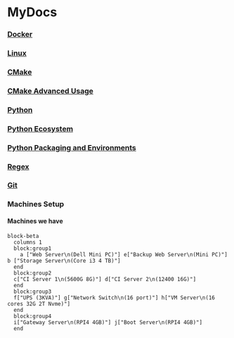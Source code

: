 # MyDocs

### [Docker](/Docker.md)
### [Linux](/Linux.md)
### [CMake](/CMake.md)
### [CMake Advanced Usage](/CMake-Advanced-Usage.md)
### [Python](/Python.md)
### [Python Ecosystem](/Python-Ecosystem.md)
### [Python Packaging and Environments](/Python-Packaging-And-Environments.md)
### [Regex](/Regex.md)
### [Git](/Git.md)

### Machines Setup
#### Machines we have
```mermaid
block-beta
  columns 1
  block:group1
    a ["Web Server\n(Dell Mini PC)"] e["Backup Web Server\n(Mini PC)"] b ["Storage Server\n(Core i3 4 TB)"]
  end
  block:group2
  c["CI Server 1\n(5600G 8G)"] d["CI Server 2\n(12400 16G)"]
  end
  block:group3
  f["UPS (3KVA)"] g["Network Switch\n(16 port)"] h["VM Server\n(16 cores 32G 2T Nvme)"]
  end
  block:group4
  i["Gateway Server\n(RPI4 4GB)"] j["Boot Server\n(RPI4 4GB)"]
  end
```
